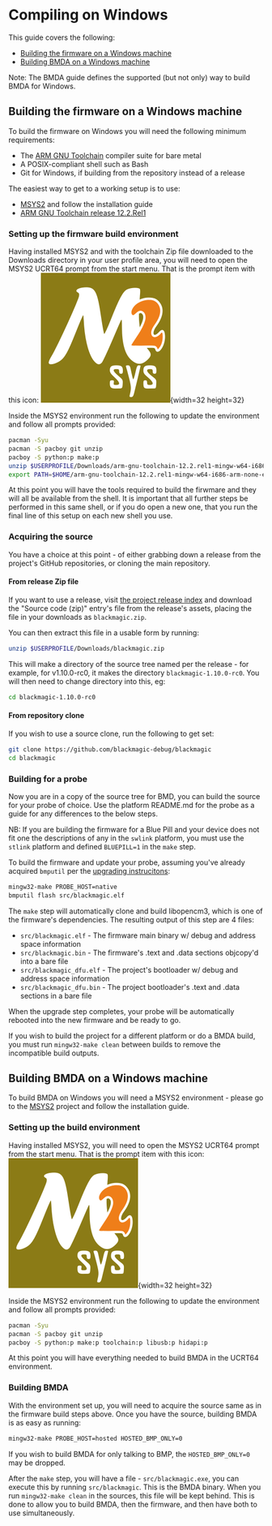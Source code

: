 # Compiling on Windows

This guide covers the following:

* [Building the firmware on a Windows machine](#building-the-firmware-on-a-windows-machine)
* [Building BMDA on a Windows machine](#building-bmda-on-a-windows-machine)

Note: The BMDA guide defines the supported (but not only) way to build BMDA for Windows.

## Building the firmware on a Windows machine

To build the firmware on Windows you will need the following minimum requirements:

* The [ARM GNU Toolchain](https://developer.arm.com/downloads/-/arm-gnu-toolchain-downloads) compiler suite for bare metal
* A POSIX-compliant shell such as Bash
* Git for Windows, if building from the repository instead of a release

The easiest way to get to a working setup is to use:

* [MSYS2](https://www.msys2.org/) and follow the installation guide
* [ARM GNU Toolchain release 12.2.Rel1](https://developer.arm.com/-/media/Files/downloads/gnu/12.2.rel1/binrel/arm-gnu-toolchain-12.2.rel1-mingw-w64-i686-arm-none-eabi.zip?rev=709f3f15b2ee4763b186c10153ee6ca9&hash=8C0761A17A1E4861B96DDB604C177F5B)

### Setting up the firmware build environment

Having installed MSYS2 and with the toolchain Zip file downloaded to the Downloads directory in your user profile area,
you will need to open the MSYS2 UCRT64 prompt from the start menu.
That is the prompt item with this icon: ![UCRT64 icon](../_assets/ucrt64.png){width=32 height=32}

Inside the MSYS2 environment run the following to update the environment and follow all prompts provided:

```bash
pacman -Syu
pacman -S pacboy git unzip
pacboy -S python:p make:p
unzip $USERPROFILE/Downloads/arm-gnu-toolchain-12.2.rel1-mingw-w64-i686-arm-none-eabi.zip -d .
export PATH=$HOME/arm-gnu-toolchain-12.2.rel1-mingw-w64-i686-arm-none-eabi/bin:$PATH
```

At this point you will have the tools required to build the firwmare and they will all be available from the shell.
It is important that all further steps be performed in this same shell, or if you do open a new one, that you
run the final line of this setup on each new shell you use.

### Acquiring the source

You have a choice at this point - of either grabbing down a release from the project's GitHub repositories, or
cloning the main repository.

#### From release Zip file

If you want to use a release, visit [the project release index](https://github.com/blackmagic-debug/blackmagic/releases)
and download the "Source code (zip)" entry's file from the release's assets, placing the file in your downloads as
`blackmagic.zip`.

You can then extract this file in a usable form by running:

```bash
unzip $USERPROFILE/Downloads/blackmagic.zip
```

This will make a directory of the source tree named per the release - for example, for v1.10.0-rc0, it makes
the directory `blackmagic-1.10.0-rc0`. You will then need to change directory into this, eg:

```bash
cd blackmagic-1.10.0-rc0
```

#### From repository clone

If you wish to use a source clone, run the following to get set:

```bash
git clone https://github.com/blackmagic-debug/blackmagic
cd blackmagic
```

### Building for a probe

Now you are in a copy of the source tree for BMD, you can build the source for your probe of choice. Use the
platform README.md for the probe as a guide for any differences to the below steps.

NB: If you are building the firmware for a Blue Pill and your device does not fit one the descriptions of any in the
`swlink` platform, you must use the `stlink` platform and defined `BLUEPILL=1` in the `make` step.

To build the firmware and update your probe, assuming you've already acquired `bmputil` per the
[upgrading instrucitons](../upgrade.md):

```bash
mingw32-make PROBE_HOST=native
bmputil flash src/blackmagic.elf
```

The `make` step will automatically clone and build libopencm3, which is one of the firmware's dependencies.
The resulting output of this step are 4 files:

* `src/blackmagic.elf` - The firmware main binary w/ debug and address space information
* `src/blackmagic.bin` - The firmware's .text and .data sections objcopy'd into a bare file
* `src/blackmagic_dfu.elf` - The project's bootloader w/ debug and address space information
* `src/blackmagic_dfu.bin` - The project bootloader's .text and .data sections in a bare file

When the upgrade step completes, your probe will be automatically rebooted into the new firmware and be ready to go.

If you wish to build the project for a different platform or do a BMDA build, you must run `mingw32-make clean`
between builds to remove the incompatible build outputs.

## Building BMDA on a Windows machine

To build BMDA on Windows you will need a MSYS2 environment - please go to the [MSYS2](https://www.msys2.org/) project
and follow the installation guide.

### Setting up the build environment

Having installed MSYS2, you will need to open the MSYS2 UCRT64 prompt from the start menu.
That is the prompt item with this icon: ![UCRT64 icon](../_assets/ucrt64.png){width=32 height=32}

Inside the MSYS2 environment run the following to update the environment and follow all prompts provided:

```bash
pacman -Syu
pacman -S pacboy git unzip
pacboy -S python:p make:p toolchain:p libusb:p hidapi:p
```

At this point you will have everything needed to build BMDA in the UCRT64 environment.

### Building BMDA

With the environment set up, you will need to acquire the source same as in the firmware build steps above.
Once you have the source, building BMDA is as easy as running:

```bash
mingw32-make PROBE_HOST=hosted HOSTED_BMP_ONLY=0
```

If you wish to build BMDA for only talking to BMP, the `HOSTED_BMP_ONLY=0` may be dropped.

After the `make` step, you will have a file - `src/blackmagic.exe`, you can execute this by running `src/blackmagic`.
This is the BMDA binary. When you run `mingw32-make clean` in the sources, this file will be kept behind. This is done
to allow you to build BMDA, then the firmware, and then have both to use simultaneously.
